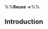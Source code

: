 <link rel="stylesheet" href="{{baseUrl}}/css/textbook.css">

<div class="website-content">

%%**Reuse &rarr;**%%

## Introduction

<div id="main">

<include src="what/embed.md" />
<include src="when/embed.md" />

</div>

</div>
